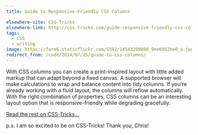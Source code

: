 ```yaml
---
title: Guide to Responsive-Friendly CSS Columns

elsewhere-site: CSS-Tricks
elsewhere-link: http://css-tricks.com/guide-responsive-friendly-css-columns/
tags:
  - CSS
  - writing
image: https://farm6.staticflickr.com/5592/14543209080_9ee6952be0_o.jpg
redirect_from: /code/2014/07/25/guide-to-css-columns/
---
```


With CSS columns you can create a print-inspired layout with little added markup that can adapt beyond a fixed canvas. A supported browser will make calculations to wrap and balance content into tidy columns. If you're already working with a fluid layout, the columns will reflow automatically. With the right combination of properties, CSS columns can be an interesting layout option that is responsive-friendly while degrading gracefully.

[Read the rest on CSS-Tricks&hellip;](http://css-tricks.com/guide-responsive-friendly-css-columns/)

p.s. I am so excited to be on CSS-Tricks! Thank you, Chris!
